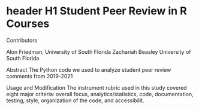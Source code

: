# header H1 Student Peer Review in R Courses

Contributors

Alon Friedman, University of South Florida 
Zachariah Beasley University of South Florida


Abstract
The Python code we used to analyze student peer review comments from 2019-2021 

Usage and Modification
The instrument rubric used in this study covered eight major criteria: overall focus, analytics/statistics, code, documentation, testing, style, organization of the code, and accessibilit. 
